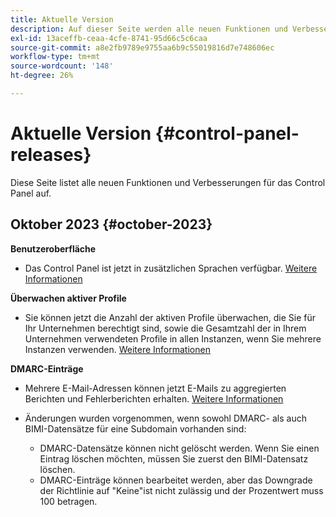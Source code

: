 ```yaml
---
title: Aktuelle Version
description: Auf dieser Seite werden alle neuen Funktionen und Verbesserungen für das Control Panel aufgelistet.
exl-id: 13aceffb-ceaa-4cfe-8741-95d66c5c6caa
source-git-commit: a8e2fb9789e9755aa6b9c55019816d7e748606ec
workflow-type: tm+mt
source-wordcount: '148'
ht-degree: 26%

---
```


# Aktuelle Version {#control-panel-releases}

Diese Seite listet alle neuen Funktionen und Verbesserungen für das Control Panel auf.

## Oktober 2023 {#october-2023}

**Benutzeroberfläche**

* Das Control Panel ist jetzt in zusätzlichen Sprachen verfügbar. [Weitere Informationen](../discover/using/discovering-the-interface.md#supported-languages-languages)

**Überwachen aktiver Profile**

* Sie können jetzt die Anzahl der aktiven Profile überwachen, die Sie für Ihr Unternehmen berechtigt sind, sowie die Gesamtzahl der in Ihrem Unternehmen verwendeten Profile in allen Instanzen, wenn Sie mehrere Instanzen verwenden. [Weitere Informationen](../performance-monitoring/using/active-profiles-monitoring.md)

**DMARC-Einträge**

* Mehrere E-Mail-Adressen können jetzt E-Mails zu aggregierten Berichten und Fehlerberichten erhalten. [Weitere Informationen](../subdomains-certificates/using/dmarc.md)
* Änderungen wurden vorgenommen, wenn sowohl DMARC- als auch BIMI-Datensätze für eine Subdomain vorhanden sind:

   * DMARC-Datensätze können nicht gelöscht werden. Wenn Sie einen Eintrag löschen möchten, müssen Sie zuerst den BIMI-Datensatz löschen.
   * DMARC-Einträge können bearbeitet werden, aber das Downgrade der Richtlinie auf &quot;Keine&quot;ist nicht zulässig und der Prozentwert muss 100 betragen.

